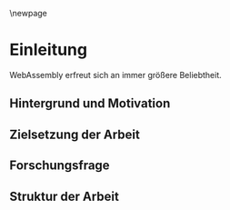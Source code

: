 \newpage
# Einleitung
WebAssembly erfreut sich an immer größere Beliebtheit. 

## Hintergrund und Motivation

## Zielsetzung der Arbeit

## Forschungsfrage

## Struktur der Arbeit
